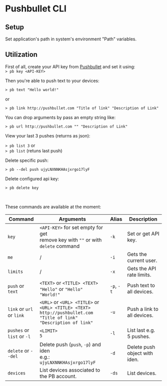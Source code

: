 # Pushbullet CLI

## Setup

Set application's path in system's environment "Path" variables.

## Utilization

First of all, create your API key from [Pushbullet](http://pushbullet.com) and set it using: <br />
`> pb key <API-KEY>`

Then you're able to push text to your devices:

`> pb text "Hello world!"`

or

`> pb link http://pushbullet.com "Title of link" "Description of Link"`

You can drop arguments by pass an empty string like:

`> pb url http://pushbullet.com "" "Description of Link"`

View your last 3 pushes (returns as json):

`> pb list 3` or <br />
`> pb list` (retuns last push)

Delete specific push:

`> pb --del push ujyLNXNNKHAsjxrgo17lyF`

Delete configured api key:

`> pb delete key`

<br />

These commands are available at the moment:

Command                   | Arguments                                                                                                                | Alias      | Description                  |
--------------------------|--------------------------------------------------------------------------------------------------------------------------|------------|------------------------------|
`key`                     | `<API-KEY>` for set empty for get <br /> remove key with `""` or with `delete` command                                   | `-k`       | Set or get API key.          |
`me`                      | /                                                                                                                        | `-i`       | Gets the current user.       |
`limits`                  | /                                                                                                                        | `-x`       | Gets the API rate limits.    |
`push` or `text`          | `<TEXT>` or `<TITLE> <TEXT>` <br /> `"Hello"` or `"Hello" "World!"`                                                      | `-p`, `-t` | Push text to all devices.    |
`link` or `url` or `link` | `<URL>` or `<URL> <TITLE>` or `<URL> <TITLE> <TEXT>` <br/> `http://pushbullet.com "Title of link" "Description of link"` | `-u`       | Push a link to all devices.  |
`pushes` or `list` or `-l`| `<LIMIT>` <br /> `5`                                                                                                     | `-l`       | List last e.g. 5 pushes.     |
`delete` or `--del`       | Delete push (`push`, `-p`) and iden <br /> e.g.: `ujyLNXNNKHAsjxrgo17lyF` <br />                                         | `-d`       | Delete push object with iden.|
`devices`                 | List devices associated to the PB account.                                                                               | `-ds`      | List devices.                |